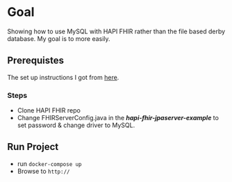 # Goal
Showing how to use MySQL with HAPI FHIR rather than the file based derby database. My goal is to more easily.

## Prerequistes
The set up instructions I got from [here](). 

### Steps
* Clone HAPI FHIR repo
* Change FHIRServerConfig.java in the __*hapi-fhir-jpaserver-example*__ to set password & change driver to MySQL.

## Run Project
* run `docker-compose up`
* Browse to `http://`

